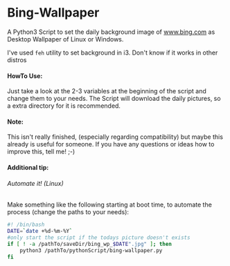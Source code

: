 Bing-Wallpaper
==============

A Python3 Script to set the daily background image of www.bing.com as Desktop Wallpaper of Linux or Windows.

I've used `feh` utility to set background in i3. Don't know if it works in other distros

#### HowTo Use:

Just take a look at the 2-3 variables at the beginning of the script and change them to your needs. 
The Script will download the daily pictures, so a extra directory for it is recommended.


#### Note:
This isn't really finished, (especially regarding compatibility) but maybe this already is useful for someone.
If you have any questions or ideas how to improve this, tell me! ;-)


#### Additional tip:
###### Automate it! (Linux) 
Make something like the following starting at boot time, to automate the process (change the paths to your needs):

```bash
#! /bin/bash
DATE=`date +%d-%m-%Y`
#only start the script if the todays picture doesn't exists
if [ ! -a /pathTo/saveDir/bing_wp_$DATE".jpg" ]; then
	python3 /pathTo/pythonScript/bing-wallpaper.py
fi
```
